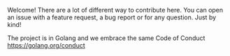Welcome! There are a lot of different way to contribute here.
You can open an issue with a feature request, a bug report or for any question.
Just by kind!

The project is in Golang and we embrace the same Code of Conduct
https://golang.org/conduct
